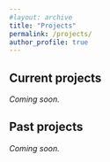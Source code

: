 ```yaml
---
#layout: archive
title: "Projects"
permalink: /projects/
author_profile: true
---
```


Current projects
-------------------


*Coming soon.*


Past projects
------------------


*Coming soon.*